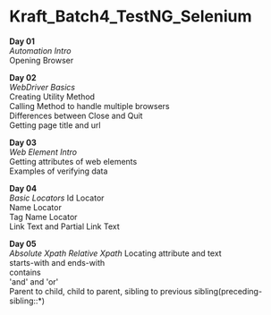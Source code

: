 # Kraft_Batch4_TestNG_Selenium

<b>Day 01</b>\
<i>Automation Intro</i>\
Opening Browser

<b>Day 02</b>\
<i>WebDriver Basics</i>\
Creating Utility Method\
Calling Method to handle multiple browsers\
Differences between Close and Quit\
Getting page title and url

<b>Day 03</b>\
<i>Web Element Intro</i>\
Getting attributes of web elements\
Examples of verifying data

<b>Day 04</b>\
<i>Basic Locators</i>
Id Locator\
Name Locator\
Tag Name Locator\
Link Text and Partial Link Text

<b>Day 05</b>\
<i>Absolute Xpath</i>
<i>Relative Xpath</i>
  Locating attribute and text\
  starts-with and ends-with\
  contains\
  'and' and 'or'\
  Parent to child, child to parent, sibling to previous sibling(preceding-sibling::*)

